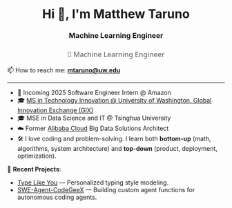 <h1 align="center">Hi 👋, I'm Matthew Taruno</h1>
<h3 align="center">Machine Learning Engineer</h3>

<h3 align="center" style="font-family: 'Segoe UI', Tahoma, Geneva, Verdana, sans-serif; font-weight: normal; color: #555;">🚀 Machine Learning Engineer</h3>

📫 How to reach me: **mtaruno@uw.edu**

---

- 🎯 Incoming 2025 Software Engineer Intern @ Amazon
- 🎓 [MS in Technology Innovation @ University of Washington, Global Innovation Exchange (GIX)](https://gix.uw.edu/graduate/msti)
- 🎓 MSE in Data Science and IT @ Tsinghua University
- ☁️ Former [Alibaba Cloud](https://www.alibabacloud.com/en?_p_lc=1) Big Data Solutions Architect
- 🛠️ I love coding and problem-solving. I learn both **bottom-up** (math, algorithms, system architecture) and **top-down** (product, deployment, optimization).

🔗 **Recent Projects**:
- [Type Like You](https://github.com/mtaruno/type-like-you) — Personalized typing style modeling.
- [SWE-Agent-CodeGeeX](https://github.com/mtaruno/SWE-Agent-codegeex) — Building custom agent functions for autonomous coding agents.

<!--
**mtaruno/mtaruno** is a ✨ _special_ ✨ repository because its `README.md` (this file) appears on your GitHub profile.
-->
